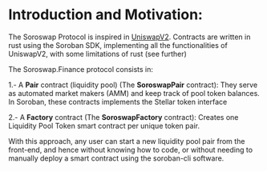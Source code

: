 # Introduction and Motivation:
The Soroswap Protocol is inspired in [UniswapV2](https://github.com/Uniswap/v2-core/). Contracts are written in rust using the Soroban SDK, implementing all the functionalities of UniswapV2, with some limitations of rust (see further)

The Soroswap.Finance protocol consists in:

1.- A **Pair** contract (liquidity pool) (The **SoroswapPair** contract): They serve as automated market makers (AMM) and keep track of pool token balances. In Soroban, these contracts implements the Stellar token interface

2.- A **Factory** contract (The **SoroswapFactory** contract):  Creates one Liquidity Pool Token smart contract per unique token pair.


With this approach, any user can start a new liquidity pool pair from the front-end, and hence without knowing how to code, or without needing to manually deploy a smart contract using the soroban-cli software.


